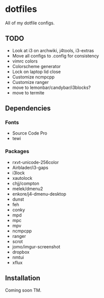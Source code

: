 dotfiles
========

All of my dotfile configs.

## TODO

- Look at i3 on archwiki, j4tools, i3-extras
- Move all configs to .config for consistency
- vimrc colors
- Colorscheme generator
- Lock on laptop lid close
- Customize ncmpcpp
- Customize ranger
- move to lemonbar/candybar/i3blocks?
- move to termite

## Dependencies

### Fonts
- Source Code Pro
- tewi

### Packages
- rxvt-unicode-256color
- Airblader/i3-gaps
- i3lock
- xautolock
- chjj/compton
- melek/dmenu2
- enkore/j4-dmenu-desktop
- dunst
- feh
- conky
- mpd
- mpc
- mpv
- ncmpcpp
- ranger
- scrot
- jomo/imgur-screenshot
- dropbox
- nmtui
- xflux

## Installation

Coming soon TM.
